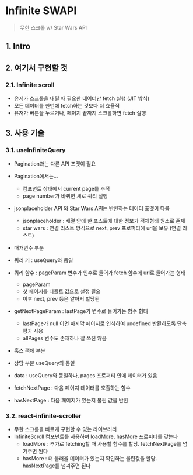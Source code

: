 # Infinite SWAPI
> 무한 스크롤 w/ Star Wars API

## 1. Intro

## 2. 여기서 구현할 것
### 2.1. Infinite scroll
- 유저가 스크롤을 내릴 때 필요한 데이터만 fetch 실행 (JIT 방식)
- 모든 데이터를 한번에 fetch하는 것보다 더 효율적
- 유저가 버튼을 누르거나, 페이지 끝까지 스크롤하면 fetch 실행

## 3. 사용 기술
### 3.1. useInfiniteQuery
- Pagination과는 다른 API 포맷이 필요
- Pagination에서는...
    - 컴포넌트 상태에서 current page를 추적
    - page number가 바뀌면 새로 쿼리 실행
- jsonplaceholder API 와 Star Wars API는 반환하는 데이터 포맷이 다름
    - jsonplaceholder : 배열 안에 한 포스트에 대한 정보가 객체형태 원소로 존재
    - star wars : 연결 리스트 방식으로 next, prev 프로퍼티에 url을 보유 (연결 리스트)


- 매개변수 부분
- 쿼리 키 : useQuery와 동일
- 쿼리 함수 : pageParam 변수가 인수로 들어가 fetch 함수에 url로 들어가는 형태
    - pageParam
    - 첫 페이지를 디폴트 값으로 설정 필요
    - 이후 next, prev 등은 알아서 할당됨
- getNextPageParam : lastPage가 변수로 들어가는 함수 형태
    - lastPage가 null 이면 마지막 페이지로 인식하여 undefined 반환하도록 단축 평가 사용
    - allPages 변수도 존재하나 잘 쓰진 않음


- 훅스 객체 부분
- 상당 부분 useQuery와 동일
- data : useQuery와 동일하나, pages 프로퍼티 안에 데이터가 있음
- fetchNextPage : 다음 페이지 데이터를 호출하는 함수
- hasNextPage : 다음 페이지가 있는지 불린 값을 반환
### 3.2. react-infinite-scroller
- 무한 스크롤을 빠르게 구현할 수 있는 라이브러리
- InfiniteScroll 컴포넌트를 사용하며 loadMore, hasMore 프로퍼티를 갖는다
    - loadMore : 추가로 fetching할 때 사용할 함수를 할당. fetchNextPage를 넘겨주면 된다
    - hasMore : 더 불러올 데이터가 있는지 확인하는 불린값을 할당. hasNextPage를 넘겨주면 된다